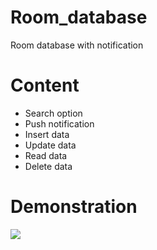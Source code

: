 # Room_database
Room database with notification

# Content
* Search option
* Push notification
* Insert data
* Update data
* Read data
* Delete data

# Demonstration
![](https://media.giphy.com/media/yUYnrXwQPhxNVHAmF6/source.gif)
